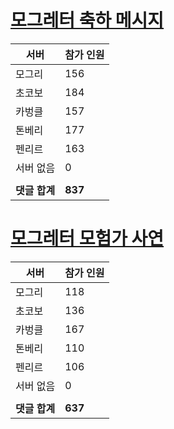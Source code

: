 # [모그레터 축하 메시지](./Event250701_v7_2_10th_moogleletter0.md)

|서버|참가 인원|
|-|-|
|모그리|156|
|초코보|184|
|카벙클|157|
|톤베리|177|
|펜리르|163|
|서버 없음|0|
|||
|**댓글 합계**|**837**|


# [모그레터 모험가 사연](./Event250701_v7_2_10th_moogleletter1.md)

|서버|참가 인원|
|-|-|
|모그리|118|
|초코보|136|
|카벙클|167|
|톤베리|110|
|펜리르|106|
|서버 없음|0|
|||
|**댓글 합계**|**637**|


